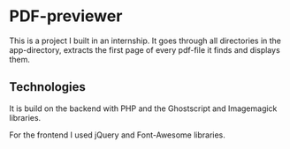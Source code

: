 # PDF-previewer
This is a project I built in an internship. It goes through all directories in the app-directory, extracts the first page of every pdf-file it finds and displays them.

## Technologies
It is build on the backend with PHP and the Ghostscript and Imagemagick libraries.

For the frontend I used jQuery and Font-Awesome libraries.

